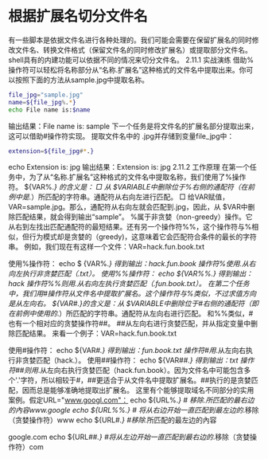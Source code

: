 # 根据扩展名切分文件名

有一些脚本是依据文件名进行各种处理的。我们可能会需要在保留扩展名的同时修改文件名、转换文件格式（保留文件名的同时修改扩展名）或提取部分文件名。shell具有的内建功能可以依据不同的情况来切分文件名。
2.11.1 实战演练
借助%操作符可以轻松将名称部分从“名称.扩展名”这种格式的文件名中提取出来。你可以按照下面的方法从sample.jpg中提取名称。

```bash
file_jpg="sample.jpg"
name=${file_jpg%.*}
echo File name is:$name
```

输出结果：File name is: sample
下一个任务是将文件名的扩展名部分提取出来，这可以借助#操作符实现。
提取文件名中的 .jpg并存储到变量file_jpg中：

```bash
extension=${file_jpg#*.}
```

echo Extension is: jpg
输出结果：Extension is: jpg
2.11.2 工作原理
在第一个任务中，为了从“名称.扩展名”这种格式的文件名中提取名称，我们使用了%操作符。 ${VAR%.*} 的含义是：
□ 从  $VARIABLE中删除位于%右侧的通配符（在前例中是.*）所匹配的字符串。通配符从右向左进行匹配。
□ 给VAR赋值，VAR=sample.jpg。那么，通配符从右向左就会匹配到.jpg，因此，从  $VAR中删除匹配结果，就会得到输出“sample”。
%属于非贪婪（non-greedy）操作。它从右到左找出匹配通配符的最短结果。还有另一个操作符%%，这个操作符与%相似，但行为模式却是贪婪的（greedy)，这意味着它会匹配符合条件的最长的字符串。
例如，我们现在有这样一个文件：VAR=hack.fun.book.txt

使用%操作符： echo $ {VAR%.*}
得到输出：hack.fun.book
操作符%使用.*从右向左执行非贪婪匹配（.txt）。
使用%%操作符： echo  ${VAR%%.*}
得到输出：hack
操作符%%则用.*从右向左执行贪婪匹配（.fun.book.txt）。
在第二个任务中，我们用#操作符从文件名中提取扩展名。这个操作符与%类似，不过求值方向是从左向右。 ${VAR#*.}的含义是：从  $VARIABLE中删除位于#右侧的通配符（即在前例中使用的*.）所匹配的字符串。通配符从左向右进行匹配。
和%%类似，#也有一个相对应的贪婪操作符##。
##从左向右进行贪婪匹配，并从指定变量中删除匹配结果。
来看一个例子：VAR=hack.fun.book.txt

使用#操作符： echo  ${VAR#*.}
得到输出：fun.book.txt
操作符#用*.从左向右执行非贪婪匹配（hack.）。
使用##操作符： echo  ${VAR##*.}
得到输出：txt
操作符##则用*.从左向右执行贪婪匹配（hack.fun.book）。因为文件名中可能包含多个'.'字符，所以相较于#，##更适合于从文件名中提取扩展名。##执行的是贪婪匹配，因而总是能够准确地提取出扩展名。
这里有个能够提取域名不同部分的实用案例。假定URL="www.googl.com"： echo  ${URL%.*} # 移除.*所匹配的最右边的內容www.google echo  ${URL%%.*} # 将从右边开始一直匹配到最左边的*.移除（贪婪操作符）www echo  ${URL#*.} #移除*.所匹配的最左边的內容

google.com echo  ${URL##*.} #将从左边开始一直匹配到最右边的*.移除（贪婪操作符）com